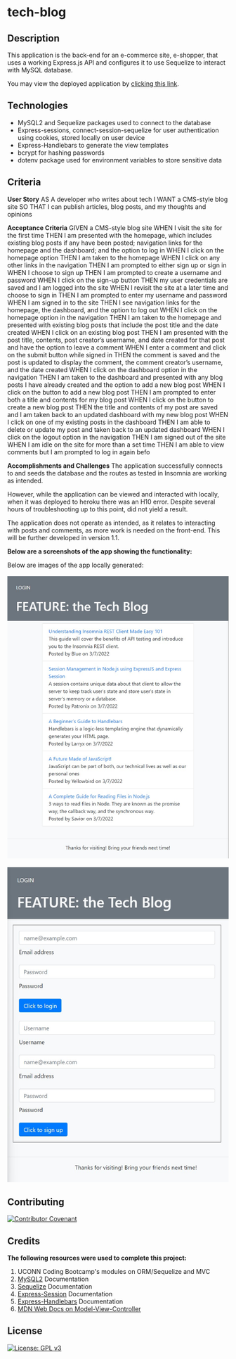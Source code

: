 # tech-blog

## Description

This application is the back-end for an e-commerce site, e-shopper, that uses a working Express.js API and configures it to use Sequelize to interact with MySQL database.

You may view the deployed application by [clicking this link](https://git.heroku.com/intense-sierra-30036.git).

## Technologies
- MySQL2 and Sequelize packages used to connect to the database
- Express-sessions, connect-session-sequelize for user authentication using cookies, stored locally on user device
- Express-Handlebars to generate the view templates
- bcrypt for hashing passwords
- dotenv package used for environment variables to store sensitive data

## Criteria
**User Story**
AS A developer who writes about tech
I WANT a CMS-style blog site
SO THAT I can publish articles, blog posts, and my thoughts and opinions

**Acceptance Criteria**
GIVEN a CMS-style blog site
WHEN I visit the site for the first time
THEN I am presented with the homepage, which includes existing blog posts if any have been posted; navigation links for the homepage and the dashboard; and the option to log in
WHEN I click on the homepage option
THEN I am taken to the homepage
WHEN I click on any other links in the navigation
THEN I am prompted to either sign up or sign in
WHEN I choose to sign up
THEN I am prompted to create a username and password
WHEN I click on the sign-up button
THEN my user credentials are saved and I am logged into the site
WHEN I revisit the site at a later time and choose to sign in
THEN I am prompted to enter my username and password
WHEN I am signed in to the site
THEN I see navigation links for the homepage, the dashboard, and the option to log out
WHEN I click on the homepage option in the navigation
THEN I am taken to the homepage and presented with existing blog posts that include the post title and the date created
WHEN I click on an existing blog post
THEN I am presented with the post title, contents, post creator’s username, and date created for that post and have the option to leave a comment
WHEN I enter a comment and click on the submit button while signed in
THEN the comment is saved and the post is updated to display the comment, the comment creator’s username, and the date created
WHEN I click on the dashboard option in the navigation
THEN I am taken to the dashboard and presented with any blog posts I have already created and the option to add a new blog post
WHEN I click on the button to add a new blog post
THEN I am prompted to enter both a title and contents for my blog post
WHEN I click on the button to create a new blog post
THEN the title and contents of my post are saved and I am taken back to an updated dashboard with my new blog post
WHEN I click on one of my existing posts in the dashboard
THEN I am able to delete or update my post and taken back to an updated dashboard
WHEN I click on the logout option in the navigation
THEN I am signed out of the site
WHEN I am idle on the site for more than a set time
THEN I am able to view comments but I am prompted to log in again befo

**Accomplishments and Challenges**
The application successfully connects to and seeds the database and the routes as tested in Insomnia are working as intended. 

However, while the application can be viewed and interacted with locally, when it was deployed to heroku there was an H10 error. Despite several hours of troubleshooting up to this point, did not yield a result. 

The application does not operate as intended, as it relates to interacting with posts and comments, as more work is needed on the front-end. This will be further developed in version 1.1.

**Below are a screenshots of the app showing the functionality:**

Below are images of the app locally generated:  
<br />
![Homepage](./public/images/homepage.jpg)  
<br />
![Login](./public/images/login.jpg)  

## Contributing

[![Contributor Covenant](https://img.shields.io/badge/Contributor%20Covenant-2.1-4baaaa.svg)](code_of_conduct.md)

## Credits

**The following resources were used to complete this project:**
1. UCONN Coding Bootcamp's modules on ORM/Sequelize and MVC
2. [MySQL2](https://www.npmjs.com/package/mysql2) Documentation 
3. [Sequelize](https://sequelize.org/v7/) Documentation 
4. [Express-Session](https://www.npmjs.com/package/express-session) Documentation 
5. [Express-Handlebars](https://www.npmjs.com/package/express-handlebars) Documentation
5. [MDN Web Docs on Model-View-Controller](https://developer.mozilla.org/en-US/docs/Glossary/MVC) 

## License
[![License: GPL v3](https://img.shields.io/badge/License-GPLv3-blue.svg)](https://www.gnu.org/licenses/gpl-3.0)

